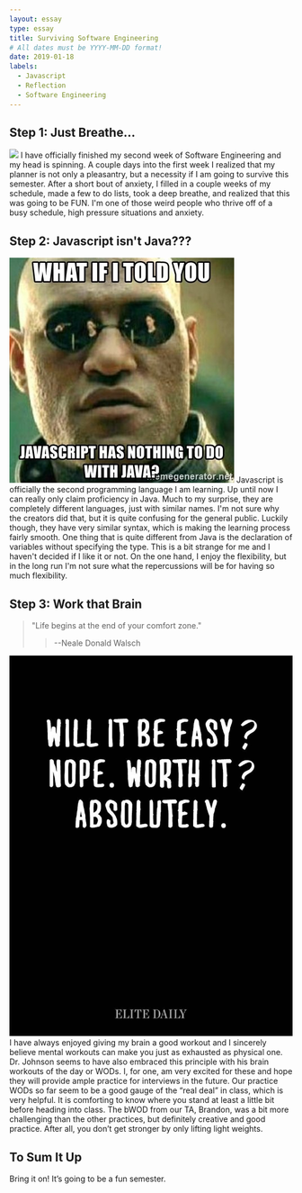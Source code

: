 ```yaml
---
layout: essay
type: essay
title: Surviving Software Engineering
# All dates must be YYYY-MM-DD format!
date: 2019-01-18
labels:
  - Javascript
  - Reflection
  - Software Engineering
---
```


## Step 1: Just Breathe...
<img class="ui rounded small right floated image" src="../images/20190118_221401.jpg">
I have officially finished my second week of Software Engineering and my head is spinning.  A couple days into the first week I realized that my planner is not only a pleasantry, but a necessity if I am going to survive this semester.  After a short bout of anxiety, I filled in a couple weeks of my schedule, made a few to do lists, took a deep breathe, and realized that this was going to be FUN.  I'm one of those weird people who thrive off of a busy schedule, high pressure situations and anxiety.

## Step 2: Javascript isn't Java???
<img class="ui small rounded left floated image" src="../images/javascript.jpg">
Javascript is officially the second programming language I am learning. Up until now I can really only claim proficiency in Java.  Much to my surprise, they are completely different languages, just with similar names.  I'm not sure why the creators did that, but it is quite confusing for the general public.  Luckily though, they have very similar syntax, which is making the learning process fairly smooth.  One thing that is quite different from Java is the declaration of variables without specifying the type.  This is a bit strange for me and I haven't decided if I like it or not.  On the one hand, I enjoy the flexibility, but in the long run I'm not sure what the repercussions will be for having so much flexibility.

## Step 3: Work that Brain
> "Life begins at the end of your comfort zone."
>> --Neale Donald Walsch
<img class="ui small rounded right floated image" src="../images/will-it-be-easy.jpg">
I have always enjoyed giving my brain a good workout and I sincerely believe mental workouts can make you just as exhausted as physical one.  Dr. Johnson seems to have also embraced this principle with his brain workouts of the day or WODs.  I, for one, am very excited for these and hope they will provide ample practice for interviews in the future.  Our practice WODs so far seem to be a good gauge of the “real deal” in class, which is very helpful.  It is comforting to know where you stand at least a little bit before heading into class.  The bWOD from our TA, Brandon, was a bit more challenging than the other practices, but definitely creative and good practice.  After all, you don’t get stronger by only lifting light weights.

## To Sum It Up
Bring it on!  It’s going to be a fun semester.

